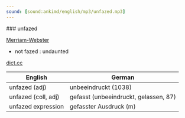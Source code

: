 ```yaml
---
sound: [sound:ankimd/english/mp3/unfazed.mp3]
---
```


\### unfazed

[Merriam-Webster](https://www.merriam-webster.com/dictionary/unfazed)

- not fazed : undaunted

[dict.cc](https://www.dict.cc/unfazed)

| English        | German       |
| -------------- | ------------ |
| unfazed (adj) | unbeeindruckt (1038) |
| unfazed (coll, adj) | gefasst (unbeeindruckt, gelassen, 87) |
| unfazed expression | gefasster Ausdruck (m) |
